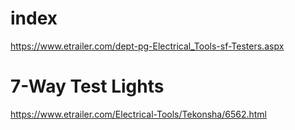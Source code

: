 # index
https://www.etrailer.com/dept-pg-Electrical_Tools-sf-Testers.aspx

# 7-Way Test Lights
https://www.etrailer.com/Electrical-Tools/Tekonsha/6562.html
